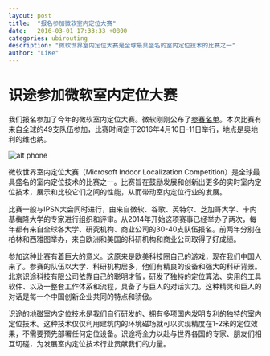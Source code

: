 ```yaml
---
layout: post
title:  "报名参加微软室内定位大赛"
date:   2016-03-01 17:33:33 +0800
categories: ubirouting
description: "微软世界室内定位大赛是全球最具盛名的室内定位技术的比赛之一"
author: "LiKe"
---
```


识途参加微软室内定位大赛
=======

我们报名参加了今年的微软室内定位大赛。微软刚刚公布了[参赛名单](http://research.microsoft.com/en-us/events/msindoorloccompetition2016/default.aspx)。本次比赛有来自全球的49支队伍参加，比赛时间定于2016年4月10日-11日举行，地点是奥地利的维也纳。

![alt phone](http://ubirouting.com/imageUse/vienna.png)

微软世界室内定位大赛（Microsoft Indoor Localization Competition）是全球最具盛名的室内定位技术的比赛之一。比赛旨在鼓励发展和创新出更多的实时室内定位技术，展示和比较它们之间的性能，从而带动室内定位行业的发展。

比赛一般与IPSN大会同时进行，由来自微软、谷歌、英特尔、芝加哥大学、卡内基梅隆大学的专家进行组织和评审。从2014年开始这项赛事已经举办了两次，每年都有来自全球各大学、研究机构、商业公司的30-40支队伍报名。前两年分别在柏林和西雅图举办，来自欧洲和美国的科研机构和商业公司取得了好成绩。

参加这种比赛有着巨大的意义。这原来是欧美科技圈自己的游戏，现在我们中国人来了。参赛的队伍以大学、科研机构居多，他们有精良的设备和强大的科研背景。北京识途科技有限公司依靠自己的聪明才智，研发了独特的定位算法、实用的工具软件、以及一整套工作体系和流程，具备了与巨人的对话实力。这种精灵和巨人的对话是每一个中国创新企业共同的特点和骄傲。

识途的地磁室内定位技术是我们自行研发的、拥有多项国内发明专利的独特的室内定位技术。这种技术仅仅利用建筑内的环境磁场就可以实现精度在1-2米的定位效果，不需要预先部署任何定位设备。识途将全力以赴与世界各国的专家、朋友们相互切磋，为发展室内定位技术行业贡献我们的力量。
